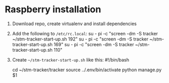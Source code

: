 # Raspberry installation

1. Download repo, create virtualenv and install dependencies
2. Add the following to `/etc/rc.local`:
    su - pi -c "screen -dm -S tracker ~/stm-tracker-start-up.sh 192"
    su - pi -c "screen -dm -S tracker ~/stm-tracker-start-up.sh 169"
    su - pi -c "screen -dm -S tracker ~/stm-tracker-start-up.sh 110"
3. Create `~/stm-tracker-start-up.sh` like this:
    #!/bin/bash

    cd ~/stm-tracker/tracker
    source ../.env/bin/activate
    python manage.py $1
